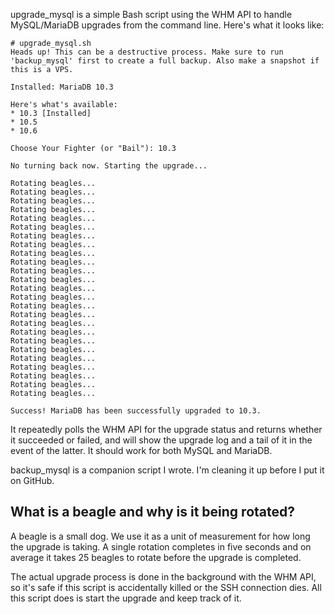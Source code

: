 upgrade_mysql is a simple Bash script using the WHM API to handle MySQL/MariaDB upgrades from the command line. Here's what it looks like:

```
# upgrade_mysql.sh
Heads up! This can be a destructive process. Make sure to run 'backup_mysql' first to create a full backup. Also make a snapshot if this is a VPS.

Installed: MariaDB 10.3

Here's what's available:
* 10.3 [Installed]
* 10.5
* 10.6

Choose Your Fighter (or "Bail"): 10.3

No turning back now. Starting the upgrade...

Rotating beagles...
Rotating beagles...
Rotating beagles...
Rotating beagles...
Rotating beagles...
Rotating beagles...
Rotating beagles...
Rotating beagles...
Rotating beagles...
Rotating beagles...
Rotating beagles...
Rotating beagles...
Rotating beagles...
Rotating beagles...
Rotating beagles...
Rotating beagles...
Rotating beagles...
Rotating beagles...
Rotating beagles...
Rotating beagles...
Rotating beagles...
Rotating beagles...
Rotating beagles...
Rotating beagles...
Rotating beagles...

Success! MariaDB has been successfully upgraded to 10.3.
```

It repeatedly polls the WHM API for the upgrade status and returns whether it succeeded or failed, and will show the upgrade log and a tail of it in the event of the latter. It should work for both MySQL and MariaDB.

backup_mysql is a companion script I wrote. I'm cleaning it up before I put it on GitHub.

## What is a beagle and why is it being rotated?
A beagle is a small dog. We use it as a unit of measurement for how long the upgrade is taking. A single rotation completes in five seconds and on average it takes 25 beagles to rotate before the upgrade is completed.

The actual upgrade process is done in the background with the WHM API, so it's safe if this script is accidentally killed or the SSH connection dies. All this script does is start the upgrade and keep track of it.
